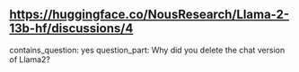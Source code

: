 ## https://huggingface.co/NousResearch/Llama-2-13b-hf/discussions/4

contains_question: yes
question_part: Why did you delete the chat version of Llama2?